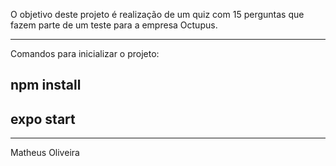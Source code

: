 O objetivo deste projeto é realização de um quiz com 15 perguntas que fazem parte de um teste para a empresa Octupus.

---

Comandos para inicializar o projeto:

## npm install

## expo start

---

Matheus Oliveira
